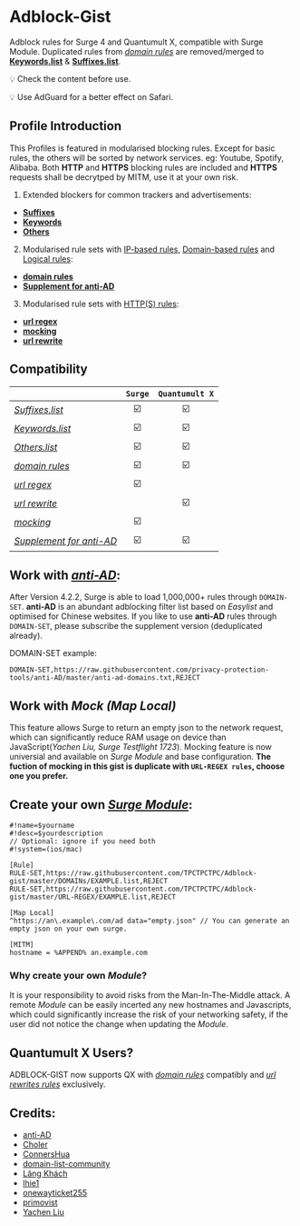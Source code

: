 # Adblock-Gist
Adblock rules for Surge 4 and Quantumult X, compatible with Surge Module. Duplicated rules from *[domain rules](https://github.com/TPCTPCTPC/Adblock-gist/tree/master/DOMAINs)* are removed/merged to **[Keywords.list](https://github.com/TPCTPCTPC/Adblock-gist/blob/master/Keywords.list)** & **[Suffixes.list](https://github.com/TPCTPCTPC/Adblock-gist/blob/master/Suffixes.list)**.

💡 Check the content before use.

💡 Use AdGuard for a better effect on Safari.

## Profile Introduction

This Profiles is featured in modularised blocking rules. Except for basic rules, the others will be sorted by network services. eg: Youtube, Spotify, Alibaba. Both **HTTP** and **HTTPS** blocking rules are included and **HTTPS** requests shall be decrytped by MITM, use it at your own risk.

1. Extended blockers for common trackers and advertisements: 
- **[Suffixes](https://github.com/TPCTPCTPC/Adblock-gist/blob/master/Suffixes.list)** 
- **[Keywords](https://github.com/TPCTPCTPC/Adblock-gist/blob/master/Keywords.list)** 
- **[Others](https://github.com/TPCTPCTPC/Adblock-gist/blob/master/Others.list)**

2. Modularised rule sets with [IP-based rules](https://manual.nssurge.com/rule/ip-based.html), [Domain-based rules](https://manual.nssurge.com/rule/domain-based.html) and [Logical rules](https://manual.nssurge.com/rule/logical-rule.html): 
- **[domain rules](https://github.com/TPCTPCTPC/Adblock-gist/tree/master/DOMAINs)**
- **[Supplement for anti-AD](https://github.com/TPCTPCTPC/Adblock-gist/tree/master/Supplement%20for%20anti-AD)**

3. Modularised rule sets with [HTTP(S) rules](https://manual.nssurge.com/rule/http.html): 
- **[url regex](https://github.com/TPCTPCTPC/Adblock-gist/tree/master/URL-REGEX)**
- **[mocking](https://github.com/TPCTPCTPC/Adblock-gist/tree/master/Mock)**
- **[url rewrite](https://github.com/TPCTPCTPC/Adblock-gist/tree/master/URL-REWRITE)**


## Compatibility

|                                                                                            |`Surge`|`Quantumult X`|
|--------------------------------------------------------------------------------------------|:-----:|:------------:|
|*[Suffixes.list](https://github.com/TPCTPCTPC/Adblock-gist/blob/master/Suffixes.list)*                      |☑️|☑️|
|*[Keywords.list](https://github.com/TPCTPCTPC/Adblock-gist/blob/master/Keywords.list)*                      |☑️|☑️|
|*[Others.list](https://github.com/TPCTPCTPC/Adblock-gist/blob/master/Others.list)*                          |☑️|☑️|
|*[domain rules](https://github.com/TPCTPCTPC/Adblock-gist/tree/master/DOMAINs)*                             |☑️|☑️|
|*[url regex](https://github.com/TPCTPCTPC/Adblock-gist/tree/master/URL-REGEX)*                              |☑️|   |
|*[url rewrite](https://github.com/TPCTPCTPC/Adblock-gist/tree/master/URL-REWRITE)*                          |   |☑️|
|*[mocking](https://github.com/TPCTPCTPC/Adblock-gist/tree/master/Mock)*                                     |☑️|   |
|*[Supplement for anti-AD](https://github.com/TPCTPCTPC/Adblock-gist/tree/master/Supplement%20for%20anti-AD)*|☑️|☑️|

## Work with *[anti-AD](https://github.com/privacy-protection-tools/anti-AD)*:

After Version 4.2.2, Surge is able to load 1,000,000+ rules through ```DOMAIN-SET```. **anti-AD** is an abundant adblocking filter list based on *Easylist* and optimised for Chinese websites. If you like to use **anti-AD** rules through ```DOMAIN-SET```, please subscribe the supplement version (deduplicated already).

DOMAIN-SET example:
```
DOMAIN-SET,https://raw.githubusercontent.com/privacy-protection-tools/anti-AD/master/anti-ad-domains.txt,REJECT
```

## Work with *Mock (Map Local)*

This feature allows Surge to return an empty json to the network request, which can significantly reduce RAM usage on device than JavaScript(*Yachen Liu, Surge Testflight 1723*). Mocking feature is now universial and available on *Surge Module* and base configuration. **The fuction of mocking in this gist is duplicate with ```URL-REGEX rules```, choose one you prefer.**

## Create your own *[Surge Module](https://manual.nssurge.com/others/module.html)*:
```
#!name=$yourname
#!desc=$yourdescription
// Optional: ignore if you need both
#!system=(ios/mac)

[Rule]
RULE-SET,https://raw.githubusercontent.com/TPCTPCTPC/Adblock-gist/master/DOMAINs/EXAMPLE.list,REJECT
RULE-SET,https://raw.githubusercontent.com/TPCTPCTPC/Adblock-gist/master/URL-REGEX/EXAMPLE.list,REJECT

[Map Local]
^https://an\.example\.com/ad data="empty.json" // You can generate an empty json on your own surge.

[MITM]
hostname = %APPEND% an.example.com
```

### Why create your own *Module*?

It is your responsibility to avoid risks from the Man-In-The-Middle attack. 
A remote *Module* can be easily incerted any new hostnames and Javascripts, which could significantly increase the risk of your networking safety, if the user did not notice the change when updating the *Module*.

## **Quantumult X** Users?
ADBLOCK-GIST now supports QX with *[domain rules](https://github.com/TPCTPCTPC/Adblock-gist/tree/master/DOMAINs)* compatibly and *[url rewrites rules](https://github.com/TPCTPCTPC/Adblock-gist/tree/master/URL-REWRITE)* exclusively.

## Credits:
- [anti-AD](https://github.com/privacy-protection-tools/anti-AD)
- [Choler](https://github.com/Choler/Surge)
- [ConnersHua](https://github.com/ConnersHua/Profiles/tree/master)
- [domain-list-community](https://github.com/v2ray/domain-list-community)
- [Lãng Khách](https://github.com/langkhach270389/Scripting/tree/master/Surge)
- [lhie1](https://github.com/lhie1/Rules)
- [onewayticket255](https://github.com/onewayticket255/Surge-Script)
- [primovist](https://github.com/primovist/ScriptsForSurge)
- [Yachen Liu](https://manual.nssurge.com/)
